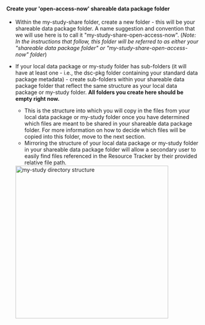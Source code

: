<!-- open access now intro -->

#### Create your 'open-access-now' shareable data package folder

* Within the my-study-share folder, create a new folder - this will be your shareable data package folder. A name suggestion and convention that we will use here is to call it "my-study-share-open-access-now". (*Note: In the instructions that follow, this folder will be referred to as either your "shareable data package folder" or "my-study-share-open-access-now" folder*)
* If your local data package or my-study folder has sub-folders (it will have at least one - i.e., the dsc-pkg folder containing your standard data package metadata) - create sub-folders within your shareable data package folder that reflect the same structure as your local data package or my-study folder. **All folders you create here should be empty right now.**
  * This is the structure into which you will copy in the files from your local data package or my-study folder once you have determined which files are meant to be shared in your shareable data package folder. For more information on how to decide which files will be copied into this folder, move to the next section.
  * Mirroring the structure of your local data package or my-study folder in your shareable data package folder will allow a secondary user to easily find files referenced in the Resource Tracker by their provided relative file path.
  

  <img src="../../assets/open-access-now-dir-structure.PNG" alt="my-study directory structure" width="400"/>
